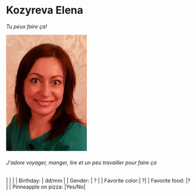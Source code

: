# Kozyreva Elena
*Tu peux faire ça!*

![photo](https://github.com/TozurElena/Challenge-markdown/blob/main/ElenaK.jpg)

###### J'adore voyager, manger, lire et un peu travailler pour faire ça


| | |
| Birthday: | dd/mm |
| Gender: | ? |
| Favorite color:| ?|
| Favorite food: |? |
| Pinneapple on pizza: |Yes/No|

